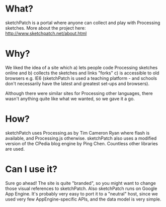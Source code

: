 What?
=====

sketchPatch is a portal where anyone can collect and play with Processing sketches. More about the project here: http://www.sketchpatch.net/about.html

Why?
====
We liked the idea of a site which a) lets people code Processing sketches online and b) collects the sketches and links "forks" c) is accessible to old browsers e.g. IE6 (sketchPatch is used a teaching platform - and schools don't necessarily have the latest and greatest set-ups and browsers).

Although there were similar sites for Processing other languages, there wasn't anything quite like what we wanted, so we gave it a go.


How?
====
sketchPatch uses Processing.as by Tim Cameron Ryan where flash is available, and Processing.js otherwise. sketchPatch also uses a modified version of the CPedia blog engine by Ping Chen. Countless other libraries are used.


Can I use it?
=============
Sure go ahead! The site is quite "branded", so you might want to change those visual references to sketchPatch. Also sketchPatch runs on Google App Engine. It's probably very easy to port it to a "neutral" host, since we used very few AppEngine-specific APIs, and the data model is very simple.